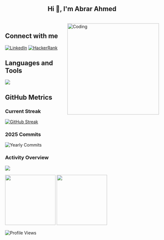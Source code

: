 <h2 align="center">Hi 👋, I'm Abrar Ahmed</h2>

<div>&nbsp;</div>
<div>
  <img align="right" alt="Coding" width="300" src="https://media.giphy.com/media/qgQUggAC3Pfv687qPC/giphy.gif">
</div>

## Connect with me
[![LinkedIn](https://img.shields.io/badge/LinkedIn-0077B5?style=for-the-badge&logo=linkedin&logoColor=white)](https://linkedin.com/in/abrar2030)
[![HackerRank](https://img.shields.io/badge/-Hackerrank-2EC866?style=for-the-badge&logo=HackerRank&logoColor=white)](https://www.hackerrank.com/abrar2030)

## Languages and Tools
<p align="left">
    <a href="https://github.com/abrar2030">
        <img src="https://skillicons.dev/icons?i=aws,gcp,azure,kubernetes,docker,terraform,jenkins,ansible,react,angular,nodejs,java,python,ts,js,spring,dotnet,git,github,idea,vscode" />
    </a>
</p>

## GitHub Metrics

### Current Streak
[![GitHub Streak](https://streak-stats.demolab.com?user=abrar2030&theme=dark&hide_border=true&mode=weekly&background=0D1117&dates=6FDA44&ring=6FDA44&fire=6FDA44)](https://git.io/streak-stats)

### 2025 Commits
![Yearly Commits](https://github-readme-stats.vercel.app/api?username=abrar2030&show_icons=true&theme=dark&hide_border=true&include_all_commits=true&count_private=true&disable_animations=true&custom_title=2025%20Commits&range=2025-01-01:2025-12-31)

### Activity Overview
![](https://github-profile-summary-cards.vercel.app/api/cards/profile-details?username=abrar2030&theme=github_dark)

<div>
  <img src="https://github-readme-stats.vercel.app/api/top-langs/?username=abrar2030&layout=compact&theme=dark&hide_border=true" height="165">
  <img src="https://github-readme-stats.vercel.app/api/wakatime?username=abrar2030&layout=compact&theme=dark&hide_border=true" height="165">
</div>

![Profile Views](https://komarev.com/ghpvc/?username=abrar2030&abbreviated=true)
